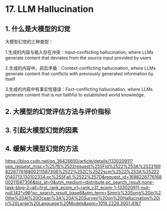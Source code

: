 # **17. LLM Hallucination**
## **1. 什么是大模型的幻觉**

大模型幻觉的三种类型：

1.生成的内容与输入存在冲突：Input-conflicting hallucination, where LLMs generate content that deviates from the source input provided by users

2.生成的内容中，前后矛盾：Context-conflicting hallucination, where LLMs generate content that conflicts with previously generated information by itself

3.生成的内容中有事实性错误：Fact-conflicting hallucination, where LLMs generate content that is not faithful to established world knowledge.


## **2. 大模型的幻觉评估方法与评价指标**



## **3. 引起大模型幻觉的因素**

## **4. 缓解大模型幻觉的方法**


https://blog.csdn.net/qq_36426650/article/details/133020911?ops_request_misc=%257B%2522request%255Fid%2522%253A%2522169822677616800211587306%2522%252C%2522scm%2522%253A%252220140713.130102334.pc%255Fall.%2522%257D&request_id=169822677616800211587306&biz_id=0&utm_medium=distribute.pc_search_result.none-task-blog-2~all~first_rank_ecpm_v1~rank_v31_ecpm-1-133020911-null-null.142^v96^pc_search_result_base6&utm_term=Siren’s%20Song%20in%20the%20AI%20Ocean%3A%20A%20Survey%20on%20Hallucination%20in%20Large%20Language%20Models&spm=1018.2226.3001.4187

